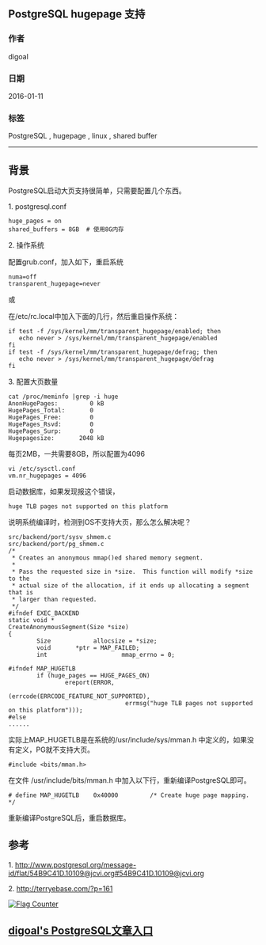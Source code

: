 ## PostgreSQL hugepage 支持  
                                              
### 作者                                                                                           
digoal                                         
                                                
### 日期                                           
2016-01-11                                        
                                            
### 标签                                         
PostgreSQL , hugepage , linux , shared buffer                   
                                              
----                                        
                                                 
## 背景                                       
PostgreSQL启动大页支持很简单，只需要配置几个东西。  
  
1\. postgresql.conf  
  
```  
huge_pages = on  
shared_buffers = 8GB  # 使用8G内存  
```  
  
2\. 操作系统  
  
配置grub.conf，加入如下，重启系统  
  
```  
numa=off  
transparent_hugepage=never  
```  
  
或  
  
在/etc/rc.local中加入下面的几行，然后重启操作系统：  
  
```  
if test -f /sys/kernel/mm/transparent_hugepage/enabled; then  
   echo never > /sys/kernel/mm/transparent_hugepage/enabled  
fi  
if test -f /sys/kernel/mm/transparent_hugepage/defrag; then  
   echo never > /sys/kernel/mm/transparent_hugepage/defrag  
fi  
```  
  
3\. 配置大页数量  
  
```  
cat /proc/meminfo |grep -i huge  
AnonHugePages:         0 kB  
HugePages_Total:       0  
HugePages_Free:        0  
HugePages_Rsvd:        0  
HugePages_Surp:        0  
Hugepagesize:       2048 kB  
```  
  
每页2MB，一共需要8GB，所以配置为4096  
  
```  
vi /etc/sysctl.conf  
vm.nr_hugepages = 4096  
```  
  
启动数据库，如果发现报这个错误，  
  
```  
huge TLB pages not supported on this platform  
```  
  
说明系统编译时，检测到OS不支持大页，那么怎么解决呢？  
  
```  
src/backend/port/sysv_shmem.c  
src/backend/port/pg_shmem.c  
/*  
 * Creates an anonymous mmap()ed shared memory segment.  
 *  
 * Pass the requested size in *size.  This function will modify *size to the  
 * actual size of the allocation, if it ends up allocating a segment that is  
 * larger than requested.  
 */  
#ifndef EXEC_BACKEND  
static void *  
CreateAnonymousSegment(Size *size)  
{  
        Size            allocsize = *size;  
        void       *ptr = MAP_FAILED;  
        int                     mmap_errno = 0;  
  
#ifndef MAP_HUGETLB  
        if (huge_pages == HUGE_PAGES_ON)  
                ereport(ERROR,  
                                (errcode(ERRCODE_FEATURE_NOT_SUPPORTED),  
                                 errmsg("huge TLB pages not supported on this platform")));  
#else  
......  
```  
  
  
实际上MAP_HUGETLB是在系统的/usr/include/sys/mman.h 中定义的，如果没有定义，PG就不支持大页。  
  
```  
#include <bits/mman.h>  
```  
  
在文件 /usr/include/bits/mman.h 中加入以下行，重新编译PostgreSQL即可。  
  
```  
# define MAP_HUGETLB    0x40000         /* Create huge page mapping.  */  
```  
  
重新编译PostgreSQL后，重启数据库。  
  
## 参考  
1\. http://www.postgresql.org/message-id/flat/54B9C41D.10109@jcvi.org#54B9C41D.10109@jcvi.org  
  
2\. http://terryebase.com/?p=161  
          
  
<a rel="nofollow" href="http://info.flagcounter.com/h9V1"  ><img src="http://s03.flagcounter.com/count/h9V1/bg_FFFFFF/txt_000000/border_CCCCCC/columns_2/maxflags_12/viewers_0/labels_0/pageviews_0/flags_0/"  alt="Flag Counter"  border="0"  ></a>  
  
  
  
  
## [digoal's PostgreSQL文章入口](https://github.com/digoal/blog/blob/master/README.md "22709685feb7cab07d30f30387f0a9ae")
  
